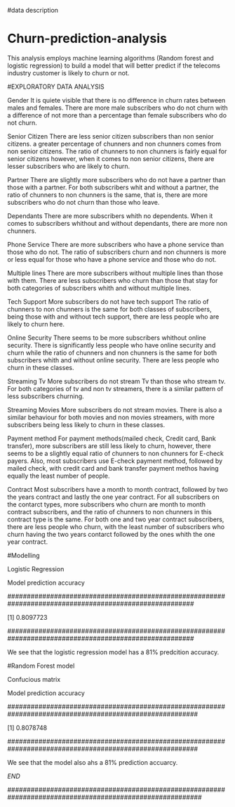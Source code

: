#data description


# Churn-prediction-analysis
This analysis employs machine learning algorithms (Random forest and logistic regression) to build a model that will better predict if the telecoms industry customer is likely to churn or not.

#EXPLORATORY DATA ANALYSIS

Gender
It is quiete visible that there is no difference in churn rates between males and females.
There are more male subscribers who do not churn with a difference of not more than a percentage than female subscribers who do not churn.
 
Senior Citizen
There are less senior citizen subscribers than non senior citizens. a greater percentage of chunners and non chunners comes from non senior citizens.
The ratio of chunners to non chunners is fairly equal for senior citizens however, when it comes to non senior citizens, there are lesser subscribers who are likely to churn.

Partner
There are slightly more subscribers who do not have a partner than those with a partner.
For both subscribers whit and without a partner, the ratio of chunners to non chunners is the same, that is, there are more subscribers who do not churn than those who leave.

Dependants
There are more subscribers whith no dependents.
When it comes to subscribers whithout and without dependants, there are more non chunners.

Phone Service
There are more subscribers who have a phone service than those who do not.
The ratio of subscribers churn and non chunners is more or less equal for those who have a phone service and those who do not.

Multiple lines
There are more subscribers without multiple lines than those with them.
There are less subscribers who churn than those that stay for both categories of subscribers whith and without multiple lines.

Tech Support
More subscribers do not have tech support
The ratio of chunners to non chunners is the same for both classes of subscribers, being those with and without tech support, there are less people who are likely to churn here.

Online Security
There seems to be more subscribers whithout online security.
There is significantly less people who have online security and churn while the ratio of chunners and non chunners is the same for both subscribers whith and without online security. There are less people who churn in these classes.

Streaming Tv
More subscribers do not stream Tv than those who stream tv.
For both categories of tv and non tv streamers, there is a similar pattern of less subscribers churning.

Streaming Movies
More subscribers do not stream movies.
There is also a similar behaviour for both movies and non movies streamers, with more subscribers being less likely to churn in these classes.

Payment method
For payment methods(mailed check, Credit card, Bank transfer), more subscribers are still less likely to churn, however, there seems to be a slightly equal ratio of chunners to non chunners for E-check payers.
Also, most subscribers use E-check payment method, followed by mailed check, with credit card and bank transfer payment methos having equally the least number of people.

Contract
Most subscribers have a month to month contract, followed by two the years contract and lastly the one year contract.
For all subscribers on the contarct types, more subscribers who churn are month to month contract subscribers, and the ratio of chunners to non chunners in this contract type is the same.
For both one and two year contract subscribers, there are less people who churn, with the least number of subscribers who churn having the two years contarct followed by the ones whith the one year contract.

#Modelling

Logistic Regression

Model prediction accuracy

########################################################################################################

[1] 0.8097723

########################################################################################################

We see that the logistic regression model has a 81% predcition accuracy.

#Random Forest model

Confucious matrix

Model prediction accuracy

#########################################################################################################

[1] 0.8078748

#########################################################################################################

We see that the model also ahs a 81% prediction accuarcy.

*END*

##########################################################################################################

